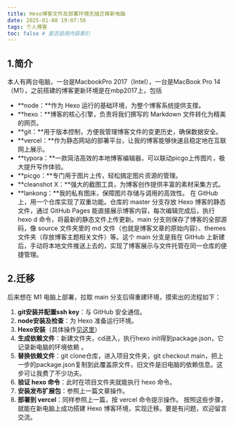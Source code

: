 ```yaml
---
title: Hexo博客文件及部署环境无缝迁移新电脑
date: 2025-01-08 19:07:56
tags: 个人博客
toc: false # 是否启用内容索引
---
```

## 1.简介
本人有两台电脑，一台是MacbookPro 2017（Intel），一台是MacBook Pro 14（M1），之前搭建的博客更新环境是在mbp2017上，包括
* **node：**作为 Hexo 运行的基础环境，为整个博客系统提供支撑。
* **hexo：**博客的核心引擎，负责将我们撰写的 Markdown 文件转化为精美的网页。
* **git：**用于版本控制，方便我管理博客文件的变更历史，确保数据安全。
* **vercel：**作为静态网站的部署平台，让我的博客能够快速且稳定地在互联网上展示。
* **typora：**一款简洁高效的本地博客编辑器，可以联动picgo上传图片，极大提升写作体验。
* **picgo：**专门用于图片上传，轻松搞定图片资源的管理。
* **cleanshot X：**强大的截图工具，为博客创作提供丰富的素材采集方式。
* **lankong：**我的私有图床，保障图片存储与调用的高效性。
在 GitHub 上，用一个仓库实现了双重功能。仓库的 master 分支存放 Hexo 博客的静态文件，通过 GitHub Pages 能直接展示博客内容，每次编辑完成后，执行 hexo d 命令，将最新的静态文件上传更新。main 分支则保存了博客的全部源码，像 source 文件夹里的 md 文件（也就是博客文章的原始内容）、themes 文件夹（存放博客主题相关文件）等。这个 main 分支是我在 GitHub 上新建后，手动将本地文件推送上去的，实现了博客展示与文件托管在同一仓库的便捷管理。
## 2.迁移
后来想在 M1 电脑上部署，拉取 main 分支后得重建环境，摸索出的流程如下：
1. **git安装并配置ssh key**：与 GitHub 安全通信。
2. **node安装及检查**：为 Hexo 准备运行环境。
3. **Hexo安装**（具体操作[见这里](https://blog.gwbiao.eu.org/2023/11/21/%E4%BF%9D%E5%A7%86%E7%BA%A7%E6%95%99%E7%A8%8B%E6%90%AD%E5%BB%BA%E5%85%8D%E8%B4%B9%E5%8D%9A%E5%AE%A2%EF%BC%88Hexo-GitHub-Vercel-%E8%87%AA%E5%AE%9A%E4%B9%89%E5%9F%9F%E5%90%8D-%E4%B8%BB%E9%A2%98%EF%BC%89/)）
4. **生成依赖文件**：新建文件夹，cd进入，执行hexo init得到package.json，它记录新电脑的环境依赖 。
5. **替换依赖文件**：git clone仓库，进入项目文件夹，git checkout main，把上一步的package.json复制到此覆盖原文件，旧文件是旧电脑的依赖信息。这步可让我费了不少功夫。
6. **验证 hexo 命令**：此时在项目文件夹就能执行 hexo 命令。
7. **安装发布扩展包**：参照上一篇文章操作。
8. **部署到 vercel**：同样参照上一篇，按 vercel 命令提示操作。
按照这些步骤，就能在新电脑上成功搭建 Hexo 博客环境，实现迁移。要是有问题，欢迎留言交流。